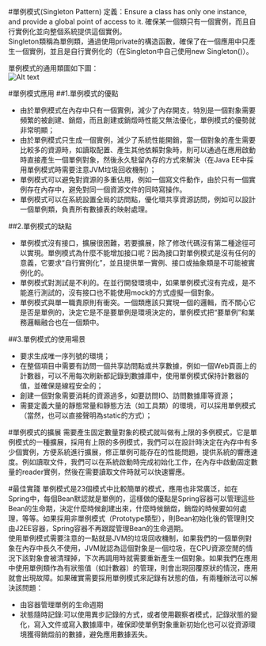 #單例模式(Singleton Pattern) 
定義：Ensure a class has only one instance, and provide a global point of access to it. 確保某一個類只有一個實例，而且自行實例化並向整個系統提供這個實例。   
Singleton類稱為單例類，通過使用private的構造函數，確保了在一個應用中只產生一個實例，並且是自行實例化的（在Singleton中自己使用new Singleton()）。  

單例模式的通用類圖如下圖：  
![Alt text](singleton.gif "單例模式類圖")


#單例模式應用
##1.單例模式的優點
 * 由於單例模式在內存中只有一個實例，減少了內存開支，特別是一個對象需要頻繁的被創建、銷燬，而且創建或銷燬時性能又無法優化，單例模式的優勢就非常明顯；
 * 由於單例模式只生成一個實例，減少了系統性能開銷，當一個對象的產生需要比較多的資源時，如讀取配置、產生其他依賴對象時，則可以通過在應用啟動時直接產生一個單例對象，然後永久駐留內存的方式來解決（在Java EE中採用單例模式時需要注意JVM垃圾回收機制）；
 * 單例模式可以避免對資源的多重佔用，例如一個寫文件動作，由於只有一個實例存在內存中，避免對同一個資源文件的同時寫操作。
 * 單例模式可以在系統設置全局的訪問點，優化環共享資源訪問，例如可以設計一個單例類，負責所有數據表的映射處理。


##2.單例模式的缺點 
 * 單例模式沒有接口，擴展很困難，若要擴展，除了修改代碼沒有第二種途徑可以實現。單例模式為什麼不能增加接口呢？因為接口對單例模式是沒有任何的意義，它要求“自行實例化”，並且提供單一實例、接口或抽象類是不可能被實例化的。
 * 單例模式對測試是不利的。在並行開發環境中，如果單例模式沒有完成，是不能進行測試的，沒有接口也不能使用mock的方式虛擬一個對象。
 * 單例模式與單一職責原則有衝突。一個類應該只實現一個的邏輯，而不關心它是否是單例的，決定它是不是要單例是環境決定的，單例模式把“要單例”和業務邏輯融合也在一個類中。


##3.單例模式的使用場景
 * 要求生成唯一序列號的環境；
 * 在整個項目中需要有訪問一個共享訪問點或共享數據，例如一個Web頁面上的計數器，可以不用每次刷新都記錄到數據庫中，使用單例模式保持計數器的值，並確保是線程安全的；
 * 創建一個對象需要消耗的資源過多，如要訪問IO、訪問數據庫等資源；
 * 需要定義大量的靜態常量和靜態方法（如工具類）的環境，可以採用單例模式（當然，也可以直接聲明為static的方式）；


#單例模式的擴展
需要產生固定數量對象的模式就叫做有上限的多例模式，它是單例模式的一種擴展，採用有上限的多例模式，我們可以在設計時決定在內存中有多少個實例，方便系統進行擴展，修正單例可能存在的性能問題，提供系統的響應速度。例如讀取文件，我們可以在系統啟動時完成初始化工作，在內存中啟動固定數量的reader實例，然後在需要讀取文件時就可以快速響應。  


#最佳實踐
單例模式是23個模式中比較簡單的模式，應用也非常廣泛，如在Spring中，每個Bean默認就是單例的，這樣做的優點是Spring容器可以管理這些Bean的生命期，決定什麼時候創建出來，什麼時候銷燬，銷燬的時候要如何處理，等等。如果採用非單例模式（Prototype類型），則Bean初始化後的管理則交由J2EE容器，Spring容器不再跟蹤管理Bean的生命週期。  
使用單例模式需要注意的一點就是JVM的垃圾回收機制，如果我們的一個單例對象在內存中長久不使用，JVM就認為這個對象是一個垃圾，在CPU資源空閒的情況下該對象會被清理掉，下次再調用時就需要重新產生一個對象。如果我們在應用中使用單例類作為有狀態值（如計數器）的管理，則會出現回覆原狀的情況，應用就會出現故障。如果確實需要採用單例模式來記錄有狀態的值，有兩種辦法可以解決該問題：


- 由容器管理單例的生命週期  
- 狀態隨時記錄:可以使用異步記錄的方式，或者使用觀察者模式，記錄狀態的變化，寫入文件或寫入數據庫中，確保即使單例對象重新初始化也可以從資源環境獲得銷燬前的數據，避免應用數據丟失。 